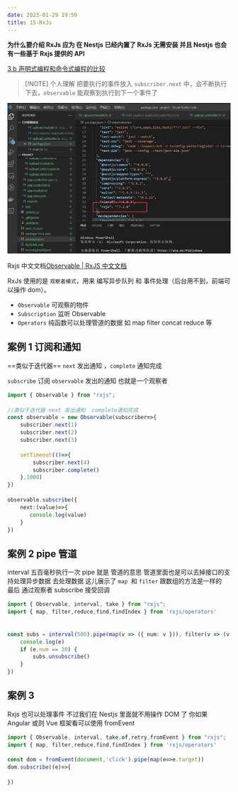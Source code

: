 ```yaml
---
date: 2023-01-29 19:59
title: 15-RxJs
---
```


**为什么要介绍 RxJs 应为 在 Nestjs 已经内置了 RxJs 无需安装 并且 Nestjs 也会有一些基于 Rxjs 提供的 API**

[3.b 声明式编程和命令式编程的比较](../../Personal/MindLink/3.b%20声明式编程和命令式编程的比较.md)


> [!NOTE] 个人理解
> 把要执行的事件放入 `subscriber.next` 中，会不断执行下去，`observable` 能观察到执行到下一个事件了



![](./_images/image-2023-01-29_21-52-23-823-15-RxJs.png)

Rxjs 中文文档[Observable | RxJS 中文文档](https://cn.rx.js.org/class/es6/Observable.js~Observable.html "Observable | RxJS 中文文档")

RxJs 使用的是 `观察者模式`，用来 编写异步队列 和 事件处理（后台用不到，前端可以操作 dom）。

- `Observable` 可观察的物件
- `Subscription` 监听 Observable
- `Operators` 纯函数可以处理管道的数据 如 map filter concat reduce 等

## 案例 1 订阅和通知

==类似于迭代器== `next` 发出通知 ，`complete` 通知完成

`subscribe` 订阅 `observable` 发出的通知 也就是一个观察者




```ts
import { Observable } from "rxjs";

//类似于迭代器 next 发出通知  complete通知完成
const observable = new Observable(subscriber=>{
    subscriber.next(1)
    subscriber.next(2)
    subscriber.next(3)

    setTimeout(()=>{
        subscriber.next(4)
        subscriber.complete()
    },1000)
})

observable.subscribe({
    next:(value)=>{
       console.log(value)
    }
})
```

## 案例 2 pipe 管道

interval 五百毫秒执行一次
pipe 就是 管道的意思 管道里面也是可以去掉接口的支持处理异步数据 去处理数据
这儿展示了 `map`  和 `filter` 跟数组的方法是一样的  
最后 通过观察者 subscribe 接受回调

```ts
import { Observable, interval, take } from "rxjs";
import { map, filter,reduce,find,findIndex } from 'rxjs/operators'


const subs = interval(500).pipe(map(v => ({ num: v })), filter(v => (v.num % 2 == 0))).subscribe((e) => {
    console.log(e)
    if (e.num == 10) {
        subs.unsubscribe()
    }
})
```

## 案例 3

Rxjs 也可以处理事件 不过我们在 Nestjs 里面就不用操作 DOM 了 你如果 Angular 或则 Vue 框架看可以使用 fromEvent

```ts
import { Observable, interval, take,of,retry,fromEvent } from "rxjs";
import { map, filter,reduce,find,findIndex } from 'rxjs/operators'

const dom = fromEvent(document,'click').pipe(map(e=>e.target))
dom.subscribe((e)=>{

})
```